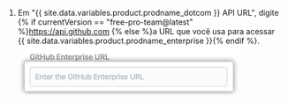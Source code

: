 1. Em "{{ site.data.variables.product.prodname_dotcom }} API URL", digite {% if currentVersion == "free-pro-team@latest" %}https://api.github.com {% else %}a URL que você usa para acessar {{ site.data.variables.product.prodname_enterprise }}{% endif %}. ![{{ site.data.variables.product.prodname_enterprise }} Campo de URL API](/assets/images/help/insights/enterprise-api-url.png)
